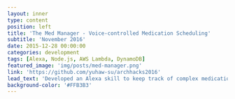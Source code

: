 ```yaml
---
layout: inner
type: content
position: left
title: 'The Med Manager - Voice-controlled Medication Scheduling'
subtitle: 'November 2016'
date: 2015-12-28 00:00:00
categories: development
tags: [Alexa, Node.js, AWS Lambda, DynamoDB]
featured_image: 'img/posts/med-manager.png'
link: 'https://github.com/yuhaw-su/archhacks2016'
lead_text: 'Developed an Alexa skill to keep track of complex medication schedules. Won "Best Health Communications Hack" at ArchHacks.'
background-color: '#FFB3B3'
---
```

